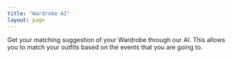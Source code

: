 ```yaml
---
title: "Wardrobe AI"
layout: page
---
```


<p>Get your matching suggestion of your Wardrobe through our AI. This allows you to match your outfits based on the events that you are going to.</p>
